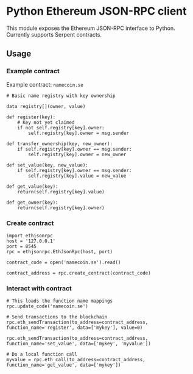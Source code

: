 # Python Ethereum JSON-RPC client #

This module exposes the Ethereum JSON-RPC interface to
Python. Currently supports Serpent contracts.

## Usage ##

### Example contract ###

Example contract: `namecoin.se`

```
# Basic name registry with key ownership

data registry[](owner, value)

def register(key):
    # Key not yet claimed
    if not self.registry[key].owner:
        self.registry[key].owner = msg.sender

def transfer_ownership(key, new_owner):
    if self.registry[key].owner == msg.sender:
        self.registry[key].owner = new_owner

def set_value(key, new_value):
    if self.registry[key].owner == msg.sender:
        self.registry[key].value = new_value

def get_value(key):
    return(self.registry[key].value)

def get_owner(key):
    return(self.registry[key].owner)
```

### Create contract ###

```
import ethjsonrpc
host = '127.0.0.1'
port = 8545
rpc = ethjsonrpc.EthJsonRpc(host, port)

contract_code = open('namecoin.se').read()

contract_address = rpc.create_contract(contract_code)
```

### Interact with contract ###

```
# This loads the function name mappings
rpc.update_code('namecoin.se')

# Send transactions to the blockchain
rpc.eth_sendTransaction(to_address=contract_address, function_name='register', data=['mykey'], value=0)

rpc.eth_sendTransaction(to_address=contract_address, function_name='set_value', data=['mykey', 'myvalue'])

# Do a local function call
myvalue = rpc.eth_call(to_address=contract_address, function_name='get_value', data=['mykey'])
```

